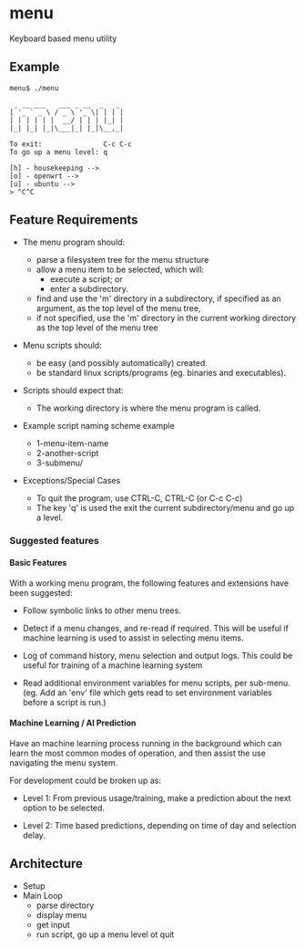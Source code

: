 # menu
Keyboard based menu utility

## Example
```
menu$ ./menu

 _ __ ___   ___ _ __  _   _
| '_ ` _ \ / _ \ '_ \| | | |
| | | | | |  __/ | | | |_| |
|_| |_| |_|\___|_| |_|\__,_|

To exit:               C-c C-c
To go up a menu level: q

[h] - housekeeping -->
[o] - openwrt -->
[u] - ubuntu -->
> ^C^C
```
## Feature Requirements
- The menu program should:
  - parse a filesystem tree for the menu structure
  - allow a menu item to be selected, which will:
      - execute a script; or
      - enter a subdirectory.
  - find and use the 'm' directory in a subdirectory, if specified as
    an argument, as the top level of the menu tree,
  - if not specified, use the 'm' directory in the current working
    directory as the top level of the menu tree

- Menu scripts should:
  - be easy (and possibly automatically) created.
  - be standard linux scripts/programs (eg. binaries and
    executables).

- Scripts should expect that:
  - The working directory is where the menu program is called.

- Example script naming scheme example
  - 1-menu-item-name
  - 2-another-script
  - 3-submenu/

- Exceptions/Special Cases
  - To quit the program, use CTRL-C, CTRL-C (or C-c C-c)
  - The key 'q' is used the exit the current subdirectory/menu and go
    up a level.

### Suggested features
#### Basic Features

With a working menu program, the following features and extensions
have been suggested:

- Follow symbolic links to other menu trees.

- Detect if a menu changes, and re-read if required. This will be
  useful if machine learning is used to assist in selecting menu
  items.

- Log of command history, menu selection and output logs. This could
  be useful for training of a machine learning system

- Read additional environment variables for menu scripts, per
  sub-menu. (eg. Add an 'env' file which gets read to set environment
  variables before a script is run.)

#### Machine Learning / AI Prediction

Have an machine learning process running in the background which can
learn the most common modes of operation, and then assist the use
navigating the menu system.

For  development could be broken up as:
- Level 1: From previous usage/training, make a prediction about the next
  option to be selected.

- Level 2: Time based predictions, depending on time of day and
  selection delay.

## Architecture

- Setup
- Main Loop
  - parse directory
  - display menu
  - get input
  - run script, go up a menu level ot quit

